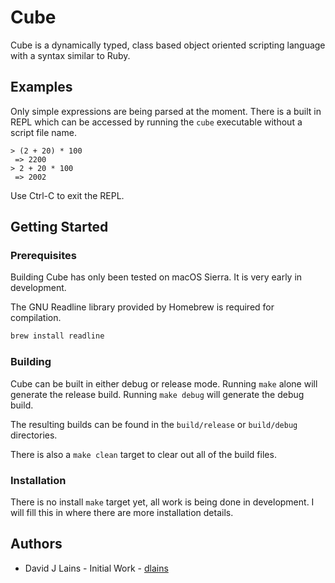 # Cube

Cube is a dynamically typed, class based object oriented scripting language with a syntax similar to Ruby.

## Examples

Only simple expressions are being parsed at the moment. There is a built in REPL
which can be accessed by running the `cube` executable without a script file name.

```
> (2 + 20) * 100
 => 2200
> 2 + 20 * 100
 => 2002
```

Use Ctrl-C to exit the REPL.

## Getting Started

### Prerequisites

Building Cube has only been tested on macOS Sierra. It is very early in development.

The GNU Readline library provided by Homebrew is required for compilation.

```bash
brew install readline
```

### Building

Cube can be built in either debug or release mode. Running `make` alone will generate
the release build. Running `make debug` will generate the debug build.

The resulting builds can be found in the `build/release` or `build/debug` directories.

There is also a `make clean` target to clear out all of the build files.

### Installation

There is no install `make` target yet, all work is being done in development. I will fill
this in where there are more installation details.

## Authors

* David J Lains - Initial Work - [dlains](https://github.com/dlains)

